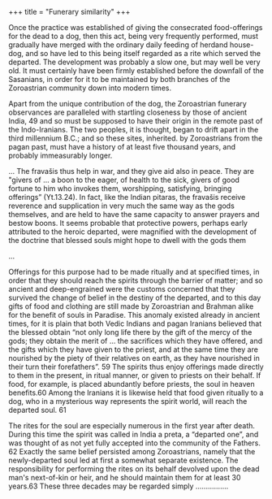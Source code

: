 +++
title = "Funerary similarity"
+++

Once the practice was established of giving the consecrated food-offerings for the dead to a dog, then this act, being very frequently performed, must gradually have merged with the ordinary daily feeding of herdand house-dog, and so have led to this being itself regarded as a rite which served the departed. The development was probably a slow one, but may well be very old. It must certainly have been firmly established before the downfall of the Sasanians, in order for it to be maintained by both branches of the Zoroastrian community down into modern times. 

Apart from the unique contribution of the dog, the Zoroastrian funerary observances are paralleled with startling closeness by those of ancient India, 49 and so must be supposed to have their origin in the remote past of the Indo-Iranians. The two peoples, it is thought, began to drift apart in the third millennium B.C.; and so these sites, inherited. by Zoroastrians from the pagan past, must have a history of at least five thousand years, and probably immeasurably longer.

... The fravašis thus help in war, and they give aid also in peace. They are "givers of ... a boon to the eager, of health to the sick, givers of good fortune to him who invokes them, worshipping, satisfying, bringing offerings” (Yt.13.24). In fact, like the Indian pitaras, the fravašis receive reverence and supplication in very much the same way as the gods themselves, and are held to have the same capacity to answer prayers and bestow boons. It seems probable that protective powers, perhaps early attributed to the heroic departed, were magnified with the development of the doctrine that blessed souls might hope to dwell with the gods them

...

Offerings for this purpose had to be made ritually and at specified times, in order that they should reach the spirits through the barrier of matter; and so ancient and deep-engrained were the customs concerned that they survived the change of belief in the destiny of the departed, and to this day gifts of food and clothing are still made by Zoroastrian and Brahman alike for the benefit of souls in Paradise. This anomaly existed already in ancient times, for it is plain that both Vedic Indians and pagan Iranians believed that the blessed obtain “not only long life there by the gift of the mercy of the gods; they obtain the merit of ... the sacrifices which they have offered, and the gifts which they have given to the priest, and at the same time they are nourished by the piety of their relatives on earth, as they have nourished in their turn their forefathers”. 59 The spirits thus enjoy offerings made directly to them in the present, in ritual manner, or given to priests on their behalf. If food, for example, is placed abundantly before priests, the soul in heaven benefits.60 Among the Iranians it is likewise held that food given ritually to a dog, who in a mysterious way represents the spirit world, will reach the departed soul. 61

The rites for the soul are especially numerous in the first year after death. During this time the spirit was called in India a preta, a “departed one”, and was thought of as not yet fully accepted into the community of the Fathers. 62 Exactly the same belief persisted among Zoroastrians, namely that the newly-departed soul led at first a somewhat separate existence. The responsibility for performing the rites on its behalf devolved upon the dead man's next-of-kin or heir, and he should maintain them for at least 30 years.63 These three decades may be regarded simply ................

